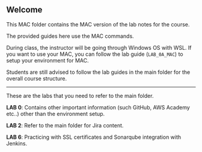 ## Welcome

This MAC folder contains the MAC version of the lab notes for the course.

The provided guides here use the MAC commands.

During class, the instructor will be going through Windows OS with WSL. If you want to use your MAC, you can follow the lab guide (`LAB_0A_MAC`) to setup your environment for MAC.

Students are still advised to follow the lab guides in the main folder for the overall course structure.

---

These are the labs that you need to refer to the main folder.

**LAB 0**: Contains other important information (such GitHub, AWS Academy etc..) other than the environment setup.

**LAB 2**: Refer to the main folder for Jira content.

**LAB 6**: Practicing with SSL certificates and Sonarqube integration with Jenkins.
